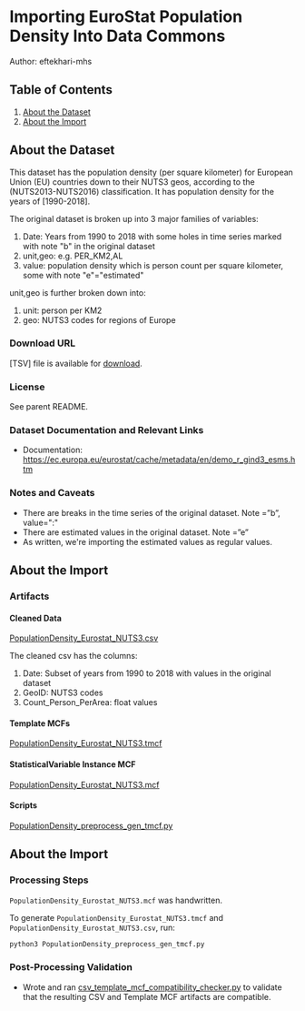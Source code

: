 # Importing EuroStat Population Density Into Data Commons

Author: eftekhari-mhs

## Table of Contents

1. [About the Dataset](#about-the-dataset)
1. [About the Import](#about-the-import)

## About the Dataset

This dataset has the population density (per square kilometer) for European Union (EU) countries down to their NUTS3 geos, according to the (NUTS2013-NUTS2016) classification. It has population density for the years of [1990-2018].

The original dataset is broken up into 3 major families of variables:

1. Date: Years from 1990 to 2018 with some holes in time series marked with note "b" in the original dataset
2. unit,geo: e.g. PER_KM2,AL
3. value: population density which is person count per square kilometer, some with note "e"="estimated"

unit,geo is further broken down into:

1. unit: person per KM2
2. geo: NUTS3 codes for regions of Europe

### Download URL

[TSV] file is available for [download](https://ec.europa.eu/eurostat/estat-navtree-portlet-prod/BulkDownloadListing?file=data/demo_r_d3dens.tsv.gz).

### License

See parent README.

### Dataset Documentation and Relevant Links

- Documentation: <https://ec.europa.eu/eurostat/cache/metadata/en/demo_r_gind3_esms.htm>

### Notes and Caveats

- There are breaks in the time series of the original dataset. Note =”b”, value=":"
- There are estimated values in the original dataset. Note =”e”
- As written, we're importing the estimated values as regular values.

## About the Import

### Artifacts

#### Cleaned Data

[PopulationDensity_Eurostat_NUTS3.csv](./PopulationDensity_Eurostat_NUTS3.csv)

The cleaned csv has the columns:

1. Date: Subset of years from 1990 to 2018 with values in the original dataset
2. GeoID: NUTS3 codes
3. Count_Person_PerArea: float values

#### Template MCFs

[PopulationDensity_Eurostat_NUTS3.tmcf](./PopulationDensity_Eurostat_NUTS3.tmcf)

#### StatisticalVariable Instance MCF

[PopulationDensity_Eurostat_NUTS3.mcf](./PopulationDensity_Eurostat_NUTS3.mcf)

#### Scripts

[PopulationDensity_preprocess_gen_tmcf.py](./PopulationDensity_preprocess_gen_tmcf.py)

## About the Import

### Processing Steps

`PopulationDensity_Eurostat_NUTS3.mcf` was handwritten.

To generate `PopulationDensity_Eurostat_NUTS3.tmcf` and `PopulationDensity_Eurostat_NUTS3.csv`, run:

```bash
python3 PopulationDensity_preprocess_gen_tmcf.py
```

### Post-Processing Validation

- Wrote and ran
  [csv_template_mcf_compatibility_checker.py](./csv_template_mcf_compatibility_checker.py)
  to validate that the resulting CSV and Template MCF artifacts are
  compatible.
